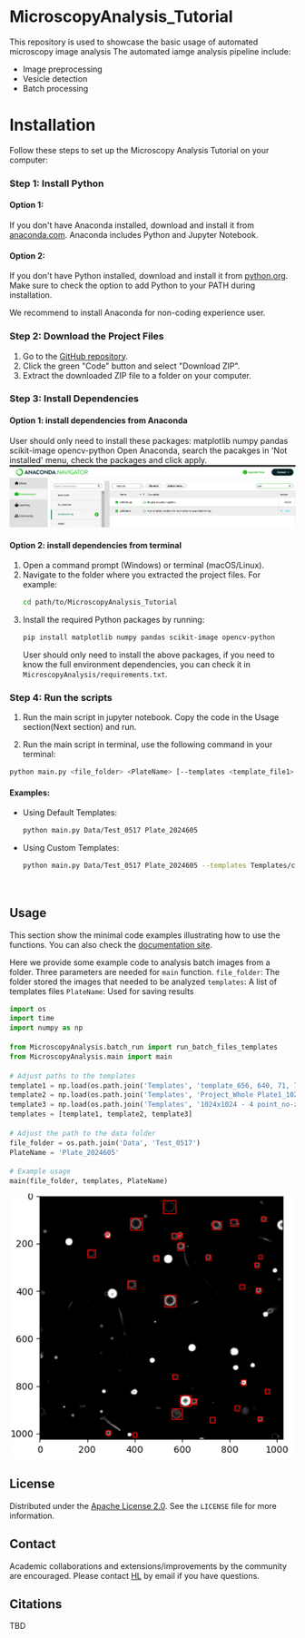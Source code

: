 # MicroscopyAnalysis_Tutorial

This repository is used to showcase the basic usage of automated microscopy image analysis 
The automated iamge analysis pipeline include:
- Image preprocessing
- Vesicle detection
- Batch processing

# Installation

Follow these steps to set up the Microscopy Analysis Tutorial on your computer:

### Step 1: Install Python

#### Option 1: 
If you don't have Anaconda installed, download and install it from [anaconda.com](https://www.anaconda.com/products/distribution). Anaconda includes Python and Jupyter Notebook.
#### Option 2:
If you don't have Python installed, download and install it from [python.org](https://www.python.org/downloads/). Make sure to check the option to add Python to your PATH during installation.

We recommend to install Anaconda for non-coding experience user.

### Step 2: Download the Project Files

1. Go to the [GitHub repository](https://github.com/hliu56/MicroscopyAnalysis_Tutorial).
2. Click the green "Code" button and select "Download ZIP".
3. Extract the downloaded ZIP file to a folder on your computer.

### Step 3: Install Dependencies

#### Option 1: install dependencies from Anaconda

User should only need to install these packages: matplotlib numpy pandas scikit-image opencv-python
Open Anaconda, search the pacakges in 'Not installed' menu, check the packages and click apply. 
![Installation packages Example](https://github.com/hliu56/MicroscopyAnalysis_Tutorial/blob/main/Example/InstallationExample.png)

#### Option 2: install dependencies from terminal

1. Open a command prompt (Windows) or terminal (macOS/Linux).
2. Navigate to the folder where you extracted the project files. For example:
   ```bash
   cd path/to/MicroscopyAnalysis_Tutorial
3. Install the required Python packages by running:
   ```bash
   pip install matplotlib numpy pandas scikit-image opencv-python
   ```
   User should only need to install the above packages, if you need to know the full environment dependencies, you can check it in `MicroscopyAnalysis/requirements.txt`.
   

### Step 4: Run the scripts

1. Run the main script in jupyter notebook. Copy the code in the Usage section(Next section) and run.

2. Run the main script in terminal, use the following command in your terminal:

```bash
python main.py <file_folder> <PlateName> [--templates <template_file1> <template_file2> ... <template_fileN>]
```

#### Examples:
- Using Default Templates:
  ```bash
  python main.py Data/Test_0517 Plate_2024605
  ```
- Using Custom Templates:
  ```bash
  python main.py Data/Test_0517 Plate_2024605 --templates Templates/custom_template1.npy Templates/custom_template2.npy




## Usage

This section show the minimal code examples illustrating how to use the functions.
You can also check the [documentation site](https://hliu56.github.io/MicroscopyAnalysis_Tutorial/#).

Here we provide some example code to analysis batch images from a folder. Three parameters are needed for `main` function.
`file_folder`: The folder stored the images that needed to be analyzed
`templates`: A list of templates files
`PlateName`: Used for saving results

```python
import os
import time
import numpy as np

from MicroscopyAnalysis.batch_run import run_batch_files_templates
from MicroscopyAnalysis.main import main

# Adjust paths to the templates
template1 = np.load(os.path.join('Templates', 'template_656, 640, 71, 71.npy'))
template2 = np.load(os.path.join('Templates', 'Project_Whole Plate1_1024x1024_200Hz_1%Laser_800gain_B_5_R1.tif_enhance_482_20_56_56.npy'))
template3 = np.load(os.path.join('Templates', '1024x1024 - 4 point_no-z-stack - split 5 rows rows only_TileScan 1_C_11_R2.npy'))
templates = [template1, template2, template3]

# Adjust the path to the data folder
file_folder = os.path.join('Data', 'Test_0517')
PlateName = 'Plate_2024605'

# Example usage
main(file_folder, templates, PlateName)
```

![Microscopy Analysis Example](https://github.com/hliu56/MicroscopyAnalysis_Tutorial/blob/main/Example/PictureExample.png)

## License

Distributed under the [Apache License 2.0](https://www.apache.org/licenses/LICENSE-2.0).
See the `LICENSE` file for more information.

## Contact

Academic collaborations and extensions/improvements by the community are encouraged. Please contact [HL](hliu23@fordham.edu) by email if you have questions.

## Citations

TBD
